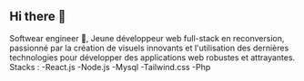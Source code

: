 ## Hi there 👋
Softwear engineer 🤔,
Jeune développeur web full-stack en reconversion, passionné par la création de visuels innovants et l'utilisation des dernières technologies pour développer des applications web robustes et attrayantes.
Stacks : 
-React.js
-Node.js
-Mysql
-Tailwind.css
-Php
<!--
**Nkchrs/Nkchrs** is a ✨ _special_ ✨ repository because its `README.md` (this file) appears on your GitHub profile.

Here are some ideas to get you started:

- 🔭 I’m currently working on ...
- 🌱 I’m currently learning ...
- 👯 I’m looking to collaborate on ...
- 🤔 I’m looking for help with ...
- 💬 Ask me about ...
- 📫 How to reach me: ...
- 😄 Pronouns: ...
- ⚡ Fun fact: ...
-->
